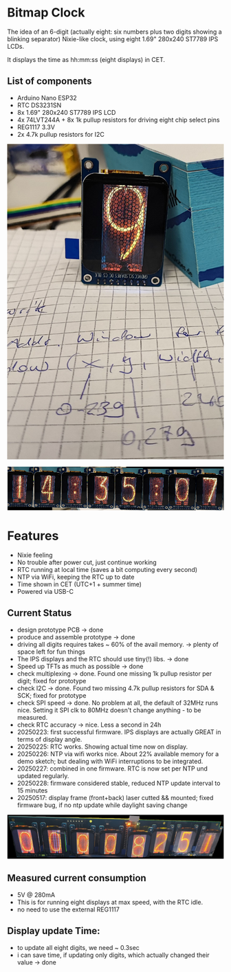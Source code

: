 # Bitmap Clock
The idea of an 6-digit (actually eight: six numbers plus two digits showing a blinking separator) Nixie-like clock, using eight 1.69" 280x240 ST7789 IPS LCDs.

It displays the time as hh:mm:ss (eight displays) in CET.


## List of components
* Arduino Nano ESP32
* RTC DS3231SN
* 8x 1.69" 280x240 ST7789 IPS LCD
* 4x 74LVT244A + 8x 1k pullup resistors for driving eight chip select pins
* REG1117 3.3V
* 2x 4.7k pullup resistors for I2C


![Ziffer 9](doc/Ziffer.jpg)

![overview](doc/overview_small.bmp)

# Features
* Nixie feeling
* No trouble after power cut, just continue working
* RTC running at local time (saves a bit computing every second)
* NTP via WiFi, keeping the RTC up to date
* Time shown in CET (UTC+1 + summer time)
* Powered via USB-C

## Current Status
* design prototype PCB -> done
* produce and assemble prototype -> done
* driving all digits requires takes ~ 60% of the avail memory. -> plenty of space left for fun things
* The IPS displays and the RTC should use tiny(!) libs. -> done
* Speed up TFTs as much as possible -> done
* check multiplexing -> done. Found one missing 1k pullup resistor per digit; fixed for prototype
* check I2C -> done. Found two missing 4.7k pullup resistors for SDA & SCK; fixed for prototype
* check SPI speed -> done. No problem at all, the default of 32MHz runs nice. Setting it SPI clk to 80MHz doesn't change anything - to be measured.
* check RTC accuracy -> nice. Less a second in 24h
* 20250223: first successful firmware. IPS displays are actually GREAT in terms of display angle.
* 20250225: RTC works. Showing actual time now on display.
* 20250226: NTP via wifi works nice. About 22% available memory for a demo sketch; but dealing with WiFi interruptions to be integrated.
* 20250227: combined in one firmware. RTC is now set per NTP und updated regularly.
* 20250228: firmware considered stable, reduced NTP update interval to 15 minutes
* 20250517: display frame (front+back) laser cutted && mounted; fixed firmware bug, if no ntp update while daylight saving change

![Prototype](doc/Prototype.png)

## Measured current consumption
* 5V @ 280mA
* This is for running eight displays at max speed, with the RTC idle.
* no need to use the external REG1117

## Display update Time:
* to update all eight digits, we need ~ 0.3sec
* i can save time, if updating only digits, which actually changed their value -> done

